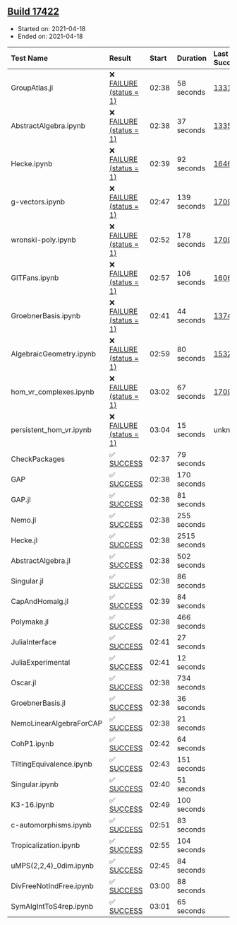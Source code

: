 ## [Build 17422](https://oscarci.mathematik.uni-kl.de/job/oscar/17422/)

* Started on: 2021-04-18
* Ended on: 2021-04-18

| Test Name    | Result | Start | Duration | Last Success | First Failure |
|:-------------|:-------|:------|:---------|:-------------|:--------------|
| GroupAtlas.jl | ❌ [FAILURE (status = 1)](https://oscarci.mathematik.uni-kl.de/job/oscar/17422/artifact/logs/build-17422/GroupAtlas.jl.log) | 02:38 | 58 seconds | [13311](https://oscarci.mathematik.uni-kl.de/job/oscar/13311/) | [13312](https://oscarci.mathematik.uni-kl.de/job/oscar/13312/) |
| AbstractAlgebra.ipynb | ❌ [FAILURE (status = 1)](https://oscarci.mathematik.uni-kl.de/job/oscar/17422/artifact/logs/build-17422/AbstractAlgebra.ipynb.log) | 02:38 | 37 seconds | [13355](https://oscarci.mathematik.uni-kl.de/job/oscar/13355/) | [13356](https://oscarci.mathematik.uni-kl.de/job/oscar/13356/) |
| Hecke.ipynb | ❌ [FAILURE (status = 1)](https://oscarci.mathematik.uni-kl.de/job/oscar/17422/artifact/logs/build-17422/Hecke.ipynb.log) | 02:39 | 92 seconds | [16463](https://oscarci.mathematik.uni-kl.de/job/oscar/16463/) | [16464](https://oscarci.mathematik.uni-kl.de/job/oscar/16464/) |
| g-vectors.ipynb | ❌ [FAILURE (status = 1)](https://oscarci.mathematik.uni-kl.de/job/oscar/17422/artifact/logs/build-17422/g-vectors.ipynb.log) | 02:47 | 139 seconds | [17099](https://oscarci.mathematik.uni-kl.de/job/oscar/17099/) | [17100](https://oscarci.mathematik.uni-kl.de/job/oscar/17100/) |
| wronski-poly.ipynb | ❌ [FAILURE (status = 1)](https://oscarci.mathematik.uni-kl.de/job/oscar/17422/artifact/logs/build-17422/wronski-poly.ipynb.log) | 02:52 | 178 seconds | [17098](https://oscarci.mathematik.uni-kl.de/job/oscar/17098/) | [17099](https://oscarci.mathematik.uni-kl.de/job/oscar/17099/) |
| GITFans.ipynb | ❌ [FAILURE (status = 1)](https://oscarci.mathematik.uni-kl.de/job/oscar/17422/artifact/logs/build-17422/GITFans.ipynb.log) | 02:57 | 106 seconds | [16068](https://oscarci.mathematik.uni-kl.de/job/oscar/16068/) | [16069](https://oscarci.mathematik.uni-kl.de/job/oscar/16069/) |
| GroebnerBasis.ipynb | ❌ [FAILURE (status = 1)](https://oscarci.mathematik.uni-kl.de/job/oscar/17422/artifact/logs/build-17422/GroebnerBasis.ipynb.log) | 02:41 | 44 seconds | [13748](https://oscarci.mathematik.uni-kl.de/job/oscar/13748/) | [13749](https://oscarci.mathematik.uni-kl.de/job/oscar/13749/) |
| AlgebraicGeometry.ipynb | ❌ [FAILURE (status = 1)](https://oscarci.mathematik.uni-kl.de/job/oscar/17422/artifact/logs/build-17422/AlgebraicGeometry.ipynb.log) | 02:59 | 80 seconds | [15322](https://oscarci.mathematik.uni-kl.de/job/oscar/15322/) | [15323](https://oscarci.mathematik.uni-kl.de/job/oscar/15323/) |
| hom_vr_complexes.ipynb | ❌ [FAILURE (status = 1)](https://oscarci.mathematik.uni-kl.de/job/oscar/17422/artifact/logs/build-17422/hom_vr_complexes.ipynb.log) | 03:02 | 67 seconds | [17099](https://oscarci.mathematik.uni-kl.de/job/oscar/17099/) | [17100](https://oscarci.mathematik.uni-kl.de/job/oscar/17100/) |
| persistent_hom_vr.ipynb | ❌ [FAILURE (status = 1)](https://oscarci.mathematik.uni-kl.de/job/oscar/17422/artifact/logs/build-17422/persistent_hom_vr.ipynb.log) | 03:04 | 15 seconds | unknown | unknown |
| CheckPackages | ✅ [SUCCESS](https://oscarci.mathematik.uni-kl.de/job/oscar/17422/artifact/logs/build-17422/CheckPackages.log) | 02:37 | 79 seconds |  |  |
| GAP | ✅ [SUCCESS](https://oscarci.mathematik.uni-kl.de/job/oscar/17422/artifact/logs/build-17422/GAP.log) | 02:38 | 170 seconds |  |  |
| GAP.jl | ✅ [SUCCESS](https://oscarci.mathematik.uni-kl.de/job/oscar/17422/artifact/logs/build-17422/GAP.jl.log) | 02:38 | 81 seconds |  |  |
| Nemo.jl | ✅ [SUCCESS](https://oscarci.mathematik.uni-kl.de/job/oscar/17422/artifact/logs/build-17422/Nemo.jl.log) | 02:38 | 255 seconds |  |  |
| Hecke.jl | ✅ [SUCCESS](https://oscarci.mathematik.uni-kl.de/job/oscar/17422/artifact/logs/build-17422/Hecke.jl.log) | 02:38 | 2515 seconds |  |  |
| AbstractAlgebra.jl | ✅ [SUCCESS](https://oscarci.mathematik.uni-kl.de/job/oscar/17422/artifact/logs/build-17422/AbstractAlgebra.jl.log) | 02:38 | 502 seconds |  |  |
| Singular.jl | ✅ [SUCCESS](https://oscarci.mathematik.uni-kl.de/job/oscar/17422/artifact/logs/build-17422/Singular.jl.log) | 02:38 | 86 seconds |  |  |
| CapAndHomalg.jl | ✅ [SUCCESS](https://oscarci.mathematik.uni-kl.de/job/oscar/17422/artifact/logs/build-17422/CapAndHomalg.jl.log) | 02:39 | 84 seconds |  |  |
| Polymake.jl | ✅ [SUCCESS](https://oscarci.mathematik.uni-kl.de/job/oscar/17422/artifact/logs/build-17422/Polymake.jl.log) | 02:38 | 466 seconds |  |  |
| JuliaInterface | ✅ [SUCCESS](https://oscarci.mathematik.uni-kl.de/job/oscar/17422/artifact/logs/build-17422/JuliaInterface.log) | 02:41 | 27 seconds |  |  |
| JuliaExperimental | ✅ [SUCCESS](https://oscarci.mathematik.uni-kl.de/job/oscar/17422/artifact/logs/build-17422/JuliaExperimental.log) | 02:41 | 12 seconds |  |  |
| Oscar.jl | ✅ [SUCCESS](https://oscarci.mathematik.uni-kl.de/job/oscar/17422/artifact/logs/build-17422/Oscar.jl.log) | 02:38 | 734 seconds |  |  |
| GroebnerBasis.jl | ✅ [SUCCESS](https://oscarci.mathematik.uni-kl.de/job/oscar/17422/artifact/logs/build-17422/GroebnerBasis.jl.log) | 02:38 | 36 seconds |  |  |
| NemoLinearAlgebraForCAP | ✅ [SUCCESS](https://oscarci.mathematik.uni-kl.de/job/oscar/17422/artifact/logs/build-17422/NemoLinearAlgebraForCAP.log) | 02:38 | 21 seconds |  |  |
| CohP1.ipynb | ✅ [SUCCESS](https://oscarci.mathematik.uni-kl.de/job/oscar/17422/artifact/logs/build-17422/CohP1.ipynb.log) | 02:42 | 64 seconds |  |  |
| TiltingEquivalence.ipynb | ✅ [SUCCESS](https://oscarci.mathematik.uni-kl.de/job/oscar/17422/artifact/logs/build-17422/TiltingEquivalence.ipynb.log) | 02:43 | 151 seconds |  |  |
| Singular.ipynb | ✅ [SUCCESS](https://oscarci.mathematik.uni-kl.de/job/oscar/17422/artifact/logs/build-17422/Singular.ipynb.log) | 02:40 | 51 seconds |  |  |
| K3-16.ipynb | ✅ [SUCCESS](https://oscarci.mathematik.uni-kl.de/job/oscar/17422/artifact/logs/build-17422/K3-16.ipynb.log) | 02:49 | 100 seconds |  |  |
| c-automorphisms.ipynb | ✅ [SUCCESS](https://oscarci.mathematik.uni-kl.de/job/oscar/17422/artifact/logs/build-17422/c-automorphisms.ipynb.log) | 02:51 | 83 seconds |  |  |
| Tropicalization.ipynb | ✅ [SUCCESS](https://oscarci.mathematik.uni-kl.de/job/oscar/17422/artifact/logs/build-17422/Tropicalization.ipynb.log) | 02:55 | 104 seconds |  |  |
| uMPS(2,2,4)_0dim.ipynb | ✅ [SUCCESS](https://oscarci.mathematik.uni-kl.de/job/oscar/17422/artifact/logs/build-17422/uMPS-2-2-4-_0dim.ipynb.log) | 02:45 | 84 seconds |  |  |
| DivFreeNotIndFree.ipynb | ✅ [SUCCESS](https://oscarci.mathematik.uni-kl.de/job/oscar/17422/artifact/logs/build-17422/DivFreeNotIndFree.ipynb.log) | 03:00 | 88 seconds |  |  |
| SymAlgIntToS4rep.ipynb | ✅ [SUCCESS](https://oscarci.mathematik.uni-kl.de/job/oscar/17422/artifact/logs/build-17422/SymAlgIntToS4rep.ipynb.log) | 03:01 | 65 seconds |  |  |
